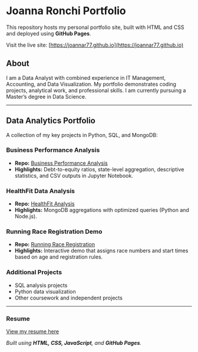 # Joanna Ronchi Portfolio

This repository hosts my personal portfolio site, built with HTML and CSS and deployed using **GitHub Pages**.  

Visit the live site: [https://joannar77.github.io](https://joannar77.github.io)

## About
I am a Data Analyst with combined experience in IT Management, Accounting, and Data Visualization. My portfolio demonstrates coding projects, analytical work, and professional skills. I am currently pursuing a Master’s degree in Data Science.

---

## Data Analytics Portfolio
A collection of my key projects in Python, SQL, and MongoDB:

### Business Performance Analysis
- **Repo:** [Business Performance Analysis](https://github.com/joannar77/Business_Performance_Analysis)  
- **Highlights:** Debt-to-equity ratios, state-level aggregation, descriptive statistics, and CSV outputs in Jupyter Notebook.

### HealthFit Data Analysis
- **Repo:** [HealthFit Analysis](https://github.com/joannar77/healthfit-analysis)  
- **Highlights:** MongoDB aggregations with optimized queries (Python and Node.js).

### Running Race Registration Demo
- **Repo:** [Running Race Registration](https://github.com/joannar77/Running-Race-Registration)  
- **Highlights:** Interactive demo that assigns race numbers and start times based on age and registration rules.

### Additional Projects
- SQL analysis projects  
- Python data visualization  
- Other coursework and independent projects  

---

### Resume
[View my resume here](https://joannaronchi.com/home)


*Built using **HTML, CSS, JavaScript**, and **GitHub Pages**.*
